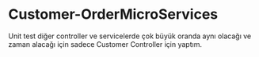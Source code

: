 # Customer-OrderMicroServices

Unit test diğer controller ve servicelerde çok büyük oranda aynı olacağı ve zaman alacağı için sadece Customer Controller için yaptım.
